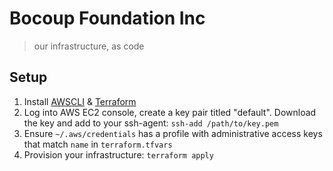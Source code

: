 # Bocoup Foundation Inc
> our infrastructure, as code

## Setup
1. Install [AWSCLI] & [Terraform]
2. Log into AWS EC2 console, create a key pair titled "default".
   Download the key and add to your ssh-agent: `ssh-add /path/to/key.pem`
3. Ensure `~/.aws/credentials` has a profile with administrative
   access keys that match `name` in `terraform.tfvars`
4. Provision your infrastructure: `terraform apply`

[AWSCLI]: http://docs.aws.amazon.com/cli/latest/userguide/installing.html
[Terraform]: https://www.terraform.io/downloads.html
